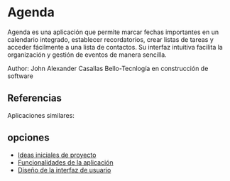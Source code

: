 # Agenda

Agenda es una aplicación que permite marcar fechas importantes en un calendario integrado, establecer recordatorios, crear listas de tareas y acceder fácilmente a una lista de contactos. Su interfaz intuitiva facilita la organización y gestión de eventos de manera sencilla.

Author: John Alexander Casallas Bello-Tecnlogía en construcción de software

## Referencias
Aplicaciones similares:


## opciones

- [Ideas iniciales de proyecto](Ideas.md)
- [Funcionalidades de la aplicación](docs/Funcionalidades.md)
- [Diseño de la interfaz de usuario](docs/ui.md)

